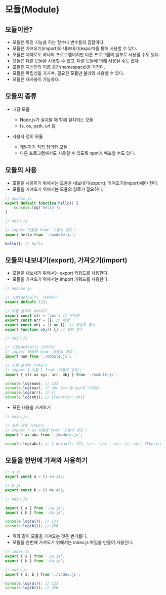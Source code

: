 # 모듈(Module)

## 모듈이란?

-   모듈은 특정 기능을 하는 함수나 변수들의 집합이다.
-   모듈은 가져오기(import)와 내보내기(export)를 통해 사용할 수 있다.
-   모듈은 자체로도 하나의 프로그램이지만 다른 프로그램의 일부로 사용될 수도 있다.
-   모듈은 다른 모듈을 사용할 수 있고, 다른 모듈에 의해 사용될 수도 있다.
-   모듈은 자신만의 이름 공간(namespace)을 가진다.
-   모듈은 독립성을 가지며, 필요한 모듈만 불러와 사용할 수 있다.
-   모듈은 재사용이 가능하다.

## 모듈의 종류

-   내장 모듈

    -   Node.js가 설치될 때 함께 설치되는 모듈
    -   fs, os, path, url 등

-   사용자 정의 모듈
    -   개발자가 직접 정의한 모듈
    -   다른 프로그램에서도 사용할 수 있도록 npm에 배포할 수도 있다.

## 모듈의 사용

-   모듈을 사용하기 위해서는 모듈을 내보내기(export), 가져오기(import)해야 한다.
-   모듈을 가져오기 위해서는 모듈의 경로가 필요하다.

```js
// module.js
export default function hello() {
    console.log('hello');
}
```

```js
// main.js

// import 모듈명 from '모듈의 경로';
import hello from './module.js';

hello(); // hello
```

## 모듈의 내보내기(export), 가져오기(import)

-   모듈을 내보내기 위해서는 export 키워드를 사용한다.
-   모듈을 가져오기 위해서는 import 키워드를 사용한다.

```js
// module.js

// 기본(default)  내보내기
export default 123;

// 이름 붙여서 내보내기
export const str = 'abc'; // 문자열
export const arr = []; // 배열
export const obj = () => {}; // 화살표 함수
export function obj() {} // 일반 함수
```

```js
// main.js

// 기본(default) 가져오기
// import 모듈명 from '모듈의 경로';
import num from './module.js';

// 이름 붙여서 가져오기
// import { 이름 } from '모듈의 경로';
import { str as xyz, arr, obj } from './module.js';

console.log(num); // 123
console.log(xyz); // abc (str을 xyz로 가져옴)
console.log(arr); // []
console.log(obj); // [Function: obj]
```

-   모든 내용을 가져오기

```js
// main.js

// 모든 내용 가져오기
// import * as 모듈명 from '모듈의 경로';
import * as abc from './module.js';

console.log(abc); // { default: 123, str: 'abc', arr: [], obj: [Function: obj] }
```

## 모듈을 한번에 가져와 사용하기

```js
// a.js
export const a = () => 123;
```

```js
// b.js
export const b = () => 456;
```

```js
// main.js

import { a } from './a.js';
import { b } from './b.js';

console.log(a()); // 123
console.log(b()); // 456
```

-   위와 같이 모듈을 가져오는 것은 번거롭다.
-   모듈을 한번에 가져오기 위해서는 index.js 파일을 만들어 사용한다.

```js
// index.js
export { a } from './a.js';
export { b } from './b.js';
```

```js
// main.js
import { a, b } from './index.js';

console.log(a()); // 123
console.log(b()); // 456
```
